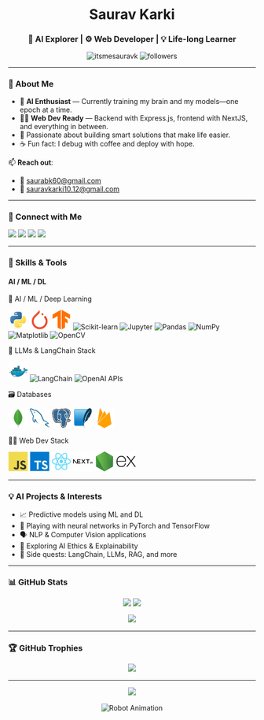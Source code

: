 <h1 align="center">Saurav Karki</h1>
<h3 align="center">🧠 AI Explorer | ⚙️ Web Developer | 💡 Life-long Learner</h3>

<p align="center">
  <img src="https://komarev.com/ghpvc/?username=itsmesauravk&label=Profile%20views&color=0e75b6&style=flat" alt="itsmesauravk" />
  <img src="https://img.shields.io/github/followers/itsmesauravk?label=Followers" alt="followers" />
</p>

---

### 🌟 About Me

- 🤖 **AI Enthusiast** — Currently training my brain and my models—one epoch at a time.  
- 🧑‍💻 **Web Dev Ready** — Backend with Express.js, frontend with NextJS, and everything in between.  
- 🎯 Passionate about building smart solutions that make life easier.  
- ☕ Fun fact: I debug with coffee and deploy with hope.

📫 **Reach out**:  
- 📧 [saurabk60@gmail.com](mailto:saurabk60@gmail.com)  
- 📧 [sauravkarki10.12@gmail.com](mailto:sauravkarki10.12@gmail.com)

---

### 🤝 Connect with Me
<p align="left">
  <a href="https://twitter.com/saurav0126" target="_blank"><img src="https://img.shields.io/twitter/follow/saurav0126?style=social" /></a>
  <a href="https://linkedin.com/in/saurav-karki" target="_blank"><img src="https://img.shields.io/badge/LinkedIn-Connect-blue" /></a>
  <a href="https://fb.com/saurav.karki" target="_blank"><img src="https://img.shields.io/badge/Facebook-Follow-blue" /></a>
  <a href="https://instagram.com/saurav.karki" target="_blank"><img src="https://img.shields.io/badge/Instagram-Follow-E4405F" /></a>
</p>

---

### 🧠 Skills & Tools

#### AI / ML / DL
🧪 AI / ML / Deep Learning
<p> <img src="https://raw.githubusercontent.com/devicons/devicon/master/icons/python/python-original.svg" width="40" title="Python"/> <img src="https://raw.githubusercontent.com/devicons/devicon/master/icons/pytorch/pytorch-original.svg" width="40" title="PyTorch"/> <img src="https://raw.githubusercontent.com/devicons/devicon/master/icons/tensorflow/tensorflow-original.svg" width="40" title="TensorFlow"/> <img src="https://upload.wikimedia.org/wikipedia/commons/0/05/Scikit_learn_logo_small.svg" width="40" title="Scikit-learn"/> <img src="https://upload.wikimedia.org/wikipedia/commons/thumb/3/38/Jupyter_logo.svg/64px-Jupyter_logo.svg.png" width="40" title="Jupyter"/> <img src="https://upload.wikimedia.org/wikipedia/commons/1/10/Pandas_logo.svg" width="40" title="Pandas"/> <img src="https://upload.wikimedia.org/wikipedia/commons/3/31/NumPy_logo_2020.svg" width="40" title="NumPy"/> <img src="https://upload.wikimedia.org/wikipedia/commons/thumb/e/e6/Matplotlib_logo.svg/640px-Matplotlib_logo.svg.png" width="40" title="Matplotlib"/> <img src="https://avatars.githubusercontent.com/u/1885080?s=200&v=4" width="40" title="OpenCV"/> </p>
🧠 LLMs & LangChain Stack
<p> <img src="https://raw.githubusercontent.com/devicons/devicon/master/icons/docker/docker-original.svg" width="40" title="Docker"/> <img src="https://seeklogo.com/images/L/langchain-logo-839ED3DBAD-seeklogo.com.png" width="40" title="LangChain"/> <img src="https://seeklogo.com/images/O/openai-logo-8B9BFEDC26-seeklogo.com.png" width="40" title="OpenAI APIs"/> </p>
🗃️ Databases
<p> <img src="https://raw.githubusercontent.com/devicons/devicon/master/icons/mongodb/mongodb-original.svg" width="40" title="MongoDB"/> <img src="https://raw.githubusercontent.com/devicons/devicon/master/icons/mysql/mysql-original.svg" width="40" title="MySQL"/> <img src="https://raw.githubusercontent.com/devicons/devicon/master/icons/postgresql/postgresql-original.svg" width="40" title="PostgreSQL"/> <img src="https://raw.githubusercontent.com/devicons/devicon/master/icons/sqlite/sqlite-original.svg" width="40" title="SQLite"/> <img src="https://raw.githubusercontent.com/devicons/devicon/master/icons/firebase/firebase-plain.svg" width="40" title="Firebase"/> </p>
🧑‍💻 Web Dev Stack
<p> <img src="https://raw.githubusercontent.com/devicons/devicon/master/icons/javascript/javascript-original.svg" width="40" title="JavaScript"/> <img src="https://raw.githubusercontent.com/devicons/devicon/master/icons/typescript/typescript-original.svg" width="40" title="TypeScript"/> <img src="https://raw.githubusercontent.com/devicons/devicon/master/icons/react/react-original.svg" width="40" title="React"/> <img src="https://raw.githubusercontent.com/devicons/devicon/master/icons/nextjs/nextjs-original-wordmark.svg" width="40" title="Next.js"/> <img src="https://raw.githubusercontent.com/devicons/devicon/master/icons/nodejs/nodejs-original.svg" width="40" title="Node.js"/> <img src="https://raw.githubusercontent.com/devicons/devicon/master/icons/express/express-original.svg" width="40" title="Express.js"/> </p>

---

### 💡 AI Projects & Interests

- 📈 Predictive models using ML and DL  
- 🧠 Playing with neural networks in PyTorch and TensorFlow  
- 🗣️ NLP & Computer Vision applications  
- 🧭 Exploring AI Ethics & Explainability  
- 🤯 Side quests: LangChain, LLMs, RAG, and more

---

### 📊 GitHub Stats

<p align="center">
  <img src="https://github-readme-stats.vercel.app/api?username=itsmesauravk&show_icons=true&theme=tokyonight" />
  <img src="https://github-readme-stats.vercel.app/api/top-langs/?username=itsmesauravk&layout=compact&theme=tokyonight" />
</p>

<p align="center">
  <img src="https://github-readme-streak-stats.herokuapp.com/?user=itsmesauravk&theme=tokyonight" />
</p>

---

### 🏆 GitHub Trophies
<p align="center">
  <img src="https://github-profile-trophy.vercel.app/?username=itsmesauravk&theme=onedark" />
</p>

---

<p align="center">
  <img src="https://github-profile-summary-cards.vercel.app/api/cards/profile-details?username=itsmesauravk&theme=monokai" />
</p>

<p align="center">
  <img src="https://i.giphy.com/media/h408T6Y5GfmXBKW62l/giphy.gif" width="400" alt="Robot Animation"/>
</p>
